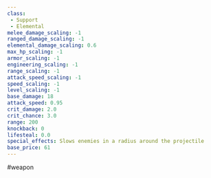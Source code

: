 ```yaml
---
class: 
 - Support
 - Elemental
melee_damage_scaling: -1
ranged_damage_scaling: -1
elemental_damage_scaling: 0.6
max_hp_scaling: -1
armor_scaling: -1
engineering_scaling: -1
range_scaling: -1
attack_speed_scaling: -1
speed_scaling: -1
level_scaling: -1
base_damage: 18
attack_speed: 0.95
crit_damage: 2.0
crit_chance: 3.0
range: 200
knockback: 0
lifesteal: 0.0
special_effects: Slows enemies in a radius around the projectile
base_price: 61
---
```

#weapon